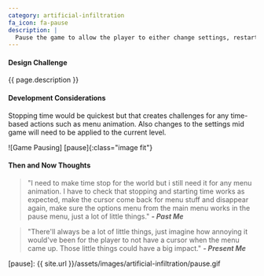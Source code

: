 ```yaml
---
category: artificial-infiltration
fa_icon: fa-pause
description: |
  Pause the game to allow the player to either change settings, restart, or quit. 
---
```


#### Design Challenge

{{ page.description }}

#### Development Considerations

Stopping time would be quickest but that creates challenges for any time-based actions such as menu animation. Also changes to the settings mid game will need to be applied to the current level. 

![Game Pausing] [pause]{:class="image fit"}

<!--excerpt_end-->

#### Then and Now Thoughts

> "I need to make time stop for the world but i still need it for any menu animation. I have to check that stopping and starting time works as expected, make the cursor come back for menu stuff and disappear again, make sure the options menu from the main menu works in the pause menu, just a lot of little things." 
**_- Past Me_**

> "There'll always be a lot of little things, just imagine how annoying it would've been for the player to not have a cursor when the menu came up. Those little things could have a big impact."
**_- Present Me_**

[pause]: {{ site.url }}/assets/images/artificial-infiltration/pause.gif